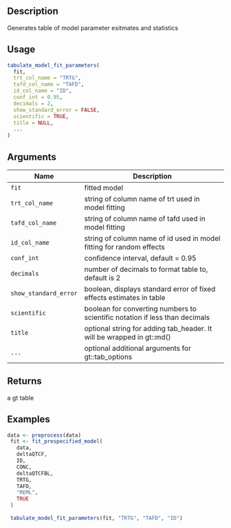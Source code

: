 ## Description

Generates table of model parameter esitmates and statistics

## Usage

```r
tabulate_model_fit_parameters(
  fit,
  trt_col_name = "TRTG",
  tafd_col_name = "TAFD",
  id_col_name = "ID",
  conf_int = 0.95,
  decimals = 2,
  show_standard_error = FALSE,
  scientific = TRUE,
  title = NULL,
  ...
)
```

## Arguments

| Name | Description |
|------|-------------|
| `fit` | fitted model |
| `trt_col_name` | string of column name of trt used in model fitting |
| `tafd_col_name` | string of column name of tafd used in model fitting |
| `id_col_name` | string of column name of id used in model fitting for random effects |
| `conf_int` | confidence interval, default = 0.95 |
| `decimals` | number of decimals to format table to, default is 2 |
| `show_standard_error` | boolean, displays standard error of fixed effects estimates in table |
| `scientific` | boolean for converting numbers to scientific notation if less than decimals |
| `title` | optional string for adding tab_header. It will be wrapped in gt::md() |
| `...` | optional additional arguments for gt::tab_options |

## Returns

a gt table

## Examples

```r
data <- preprocess(data)
 fit <- fit_prespecified_model(
   data,
   deltaQTCF,
   ID,
   CONC,
   deltaQTCFBL,
   TRTG,
   TAFD,
   "REML",
   TRUE
 )
 
 tabulate_model_fit_parameters(fit, "TRTG", "TAFD", "ID")
```


